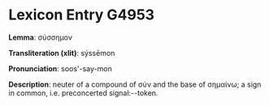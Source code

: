 # Lexicon Entry G4953

**Lemma**: σύσσημον

**Transliteration (xlit)**: sýssēmon

**Pronunciation**: soos'-say-mon

**Description**:
neuter of a compound of σύν and the base of σημαίνω; a sign in common, i.e. preconcerted signal:--token.
